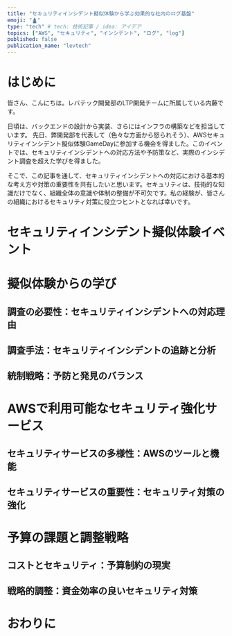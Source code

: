 ```yaml
---
title: "セキュリティインシデント擬似体験から学ぶ効果的な社内のログ基盤"
emoji: "🛕"
type: "tech" # tech: 技術記事 / idea: アイデア
topics: ["AWS", "セキュリティ", "インシデント", "ログ", "log"]
published: false
publication_name: "levtech"
---
```


# はじめに
皆さん、こんにちは。レバテック開発部のLTP開発チームに所属している内藤です。

日頃は、バックエンドの設計から実装、さらにはインフラの構築などを担当しています。
先日、弊開発部を代表して（色々な方面から怒られそう）、AWSセキュリティインシデント擬似体験GameDayに参加する機会を得ました。このイベントでは、セキュリティインシデントへの対応方法や予防策など、実際のインシデント調査を超えた学びを得ました。

そこで、この記事を通して、セキュリティインシデントへの対応における基本的な考え方や対策の重要性を共有したいと思います。セキュリティは、技術的な知識だけでなく、組織全体の意識や体制の整備が不可欠です。私の経験が、皆さんの組織におけるセキュリティ対策に役立つヒントとなれば幸いです。

# セキュリティインシデント擬似体験イベント

# 擬似体験からの学び
## 調査の必要性：セキュリティインシデントへの対応理由
## 調査手法：セキュリティインシデントの追跡と分析
## 統制戦略：予防と発見のバランス

# AWSで利用可能なセキュリティ強化サービス
## セキュリティサービスの多様性：AWSのツールと機能
## セキュリティサービスの重要性：セキュリティ対策の強化

# 予算の課題と調整戦略
## コストとセキュリティ：予算制約の現実
## 戦略的調整：資金効率の良いセキュリティ対策

# おわりに
